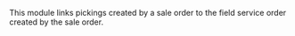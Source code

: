 This module links pickings created by a sale order to the field service
order created by the sale order.
